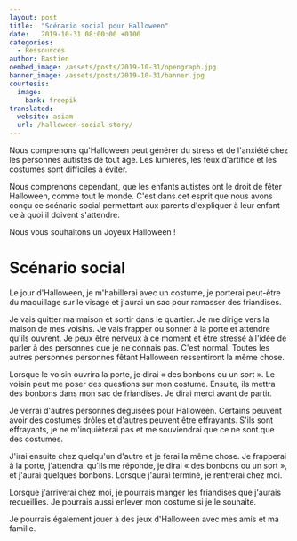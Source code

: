 ```yaml
---
layout: post
title:  "Scénario social pour Halloween"
date:   2019-10-31 08:00:00 +0100
categories:
  - Ressources
author: Bastien
oembed_image: /assets/posts/2019-10-31/opengraph.jpg
banner_image: /assets/posts/2019-10-31/banner.jpg
courtesis:
  image:
    bank: freepik
translated:
  website: asiam
  url: /halloween-social-story/
---
```


Nous comprenons qu'Halloween peut générer du stress et de l'anxiété chez les personnes autistes de tout âge.
Les lumières, les feux d'artifice et les costumes sont difficiles à éviter.

Nous comprenons cependant, que les enfants autistes ont le droit de fêter Halloween, comme tout le monde.
C'est dans cet esprit que nous avons conçu ce scénario social permettant aux parents d'expliquer à leur enfant ce à quoi il doivent s'attendre.

<p class="center">

Nous vous souhaitons un Joyeux Halloween&nbsp;!

</p>


# Scénario social

Le jour d'Halloween, je m'habillerai avec un costume, je porterai peut-être du maquillage sur le visage et j'aurai un sac pour ramasser des friandises.

<amp-img src="/assets/posts/2019-10-31/img1.jpg" layout="intrinsic" class="center" width="1000" height="275" alt="Halloween 1"></amp-img>

Je vais quitter ma maison et sortir dans le quartier.
Je me dirige vers la maison de mes voisins.
Je vais frapper ou sonner à la porte et attendre qu'ils ouvrent.
Je peux être nerveux à ce moment et être stressé à l'idée de parler à des personnes que je ne connais pas.
C'est normal. Toutes les autres personnes personnes fêtant Halloween ressentiront la même chose.

<amp-img src="/assets/posts/2019-10-31/img2.jpg" layout="intrinsic" class="center" width="1000" height="345" alt="Halloween 2"></amp-img>

Lorsque le voisin ouvrira la porte, je dirai «&nbsp;des bonbons ou un sort&nbsp;».
Le voisin peut me poser des questions sur mon costume. Ensuite, ils mettra des bonbons dans mon sac de friandises. 
Je dirai merci avant de partir.

<amp-img src="/assets/posts/2019-10-31/img3.jpg" layout="intrinsic" class="center" width="1000" height="283" alt="Halloween 3"></amp-img>

Je verrai d'autres personnes déguisées pour Halloween. Certains peuvent avoir des costumes drôles et d'autres peuvent être effrayants.
S'ils sont effrayants, je ne m'inquièterai pas et me souviendrai que ce ne sont que des costumes.

<amp-img src="/assets/posts/2019-10-31/img4.jpg" layout="intrinsic" class="center" width="1000" height="871" alt="Halloween 4"></amp-img>

J'irai ensuite chez quelqu'un d'autre et je ferai la même chose.
Je frapperai à la porte, j'attendrai qu'ils me réponde, je dirai «&nbsp;des bonbons ou un sort&nbsp;», et j'aurai quelques bonbons.
Lorsque j'aurai terminé, je rentrerai chez moi.

<amp-img src="/assets/posts/2019-10-31/img5.jpg" layout="intrinsic" class="center" width="1000" height="349" alt="Halloween 5"></amp-img>

Lorsque j'arriverai chez moi, je pourrais manger les friandises que j'aurais recueillies.
Je pourrais aussi enlever mon costume si je le souhaite.

<amp-img src="/assets/posts/2019-10-31/img6.jpg" layout="intrinsic" class="center" width="1000" height="447" alt="Halloween 6"></amp-img>

Je pourrais également jouer à des jeux d'Halloween avec mes amis et ma famille. 

<amp-img src="/assets/posts/2019-10-31/img7.jpg" layout="intrinsic" class="center" width="1000" height="392" alt="Halloween 7"></amp-img>

